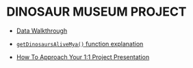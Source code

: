 # DINOSAUR MUSEUM PROJECT

- [Data Walkthrough](https://drive.google.com/file/d/1B22Rg_ZdvuEueOdldPP-3NR1c8h2SHLS/view?usp=sharing)

- [`getDinosaursAliveMya()` function explanation](https://drive.google.com/file/d/145DvfDhtBYmU1U3fPBOprq6A7qNoWZKb/view?usp=sharing)

- [How To Approach Your 1:1 Project Presentation](https://drive.google.com/file/d/1NomZSbpySXGNqVi-V7Hel9R4kqx4s5tQ/view)
